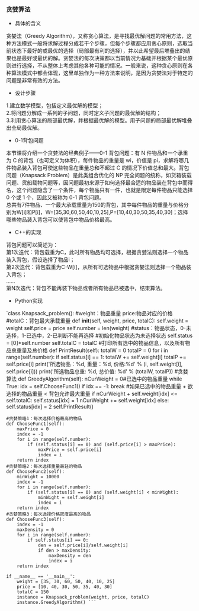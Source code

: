 ### 贪婪算法
- 具体的含义   

贪婪法（Greedy Algorithm），又称贪心算法，是寻找最优解问题的常用方法，这种方法模式一般将求解过程分成若干个步骤，但每个步骤都应用贪心原则，选取当前状态下最好的或最优的选择（局部最有利的选择），并以此希望最后堆叠出的结果也是最好或最优的解。贪婪法的每次决策都以当前情况为基础并根据某个最优原则进行选择，不从整体上考虑其他各种可能的情况。一般来说，这种贪心原则在各种算法模式中都会体现，这里单独作为一种方法来说明，是因为贪婪法对于特定的问题是非常有效的方法。
- 设计步骤  

1.建立数学模型，包括定义最优解的模型；  
2.将问题分解成一系列的子问题，同时定义子问题的最优解的结构；  
3.利用贪心算法的局部最优解，并根据最优解的模型。用子问题的局部最优解堆叠出全局最优解。
- 0-1背包问题   

本节课将介绍一个贪婪法的经典例子——0-1 背包问题：有 N 件物品和一个承重为 C 的背包（也可定义为体积），每件物品的重量是 wi，价值是 pi，求解将哪几件物品装入背包可使这些物品在重量总和不超过 C 的情况下价值总和最大。背包问题（Knapsack Problem）是此类组合优化的 NP 完全问题的统称，如货箱装载问题、货船载物问题等，因问题最初来源于如何选择最合适的物品装在背包中而得名，这个问题隐含了一个条件，每个物品只有一件，也就是限定每件物品只能选择 0 个或 1 个，因此又被称为 0-1 背包问题。  
总共有7件物品、一个最大承载重量为150的背包，其中每件物品的重量与价格分别为W[i]和P[i]，W=[35,30,60,50,40,10,25],P=[10,40,30,50,35,40,30]；选择哪些物品装入背包可以使背包中物品价格最高。
- C++的实现  

背包问题可以简述为：  
第1次迭代：背包载重为C，此时所有物品均可选择，根据贪婪法则选择一个物品装入背包，假设选择了物品i；  
第2次迭代：背包载重为C-W[i]，从所有可选物品中根据贪婪法则选择一个物品装入背包；  
……  
第N次迭代：背包不能再装下物品或者所有物品已被选中，结束算法。
- Python实现

`class Knapsack_problem():
    #weight：物品重量  price:物品对应的价格
    #totalC：背包最大承载重量
    def __init__(self, weight, price, totalC):
        self.weight = weight
        self.price = price
        self.number = len(weight)
        #status：物品状态，0-未选择，1-已选中，2-已判断不能再选择
        #初始化物品状态为未选择状态
        self.status = [0]*self.number
        self.totalC = totalC  #打印所有选中的物品信息，以及所有物品总重量及总价格
    def PrintResult(self):
        totalW = 0
        totalP = 0
        for i in range(self.number):
            if self.status[i] == 1:
                totalW += self.weight[i]
                totalP += self.price[i]
                print('所选物品：%d, 重量：%d, 价格:%d' % (i, self.weight[i], self.price[i]))
        print('所选物品总重: %d, 总价值: %d' % (totalW, totalP))
    #贪婪算法
    def GreedyAlgorithm(self):
        nCurWeight = 0#已选中的物品重量
        while True:
            idx = self.ChooseFunc1()
            if idx == -1:
                break
            #如果已选中的物品重量 + 欲选择的物品重量 < 背包允许最大重量
            if nCurWeight + self.weight[idx] <= self.totalC:
                self.status[idx] = 1
                nCurWeight += self.weight[idx]
            else:
                self.status[idx] = 2
        self.PrintResult()

    #贪婪策略1：每次选择价格最高的物品
    def ChooseFunc1(self):
        maxPrice = 0
        index = -1
        for i in range(self.number):
            if (self.status[i] == 0) and (self.price[i] > maxPrice):
                maxPrice = self.price[i]
                index = i
        return index
    #贪婪策略2：每次选择重量最轻的物品
    def ChooseFunc2(self):
        minWight = 10000
        index = -1
        for i in range(self.number):
            if (self.status[i] == 0) and (self.weight[i] < minWight):
                minWight = self.weight[i]
                index = i
        return index
    #贪婪策略3：每次选择价格密度最高的物品
    def ChooseFunc3(self):
        index = -1
        maxDensity = 0
        for i in range(self.number):
            if self.status[i] == 0:
                den = self.price[i]/self.weight[i]
                if den > maxDensity:
                    maxDensity = den
                    index = i
        return index  
```
if __name__ == '__main__':
    weight = [35, 30, 60, 50, 40, 10, 25]
    price = [10, 40, 30, 50, 35, 40, 30]
    totalC = 150
    instance = Knapsack_problem(weight, price, totalC)
    instance.GreedyAlgorithm() ```
